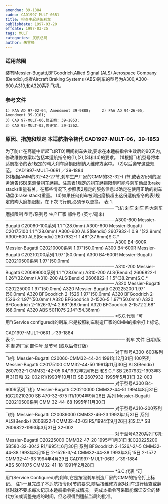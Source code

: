 ```yaml
---
amendno: 39-1884
cadno: CAD1997-MULT-06R1
title: 检查主起落架刹车
publishdate: 1997-03-20
effdate: 1997-03-25
tags: MULT
categories: 民航总局
author: 朱雪峰
---
```


### 适用范围 
装有Messier-Bugatti,BFGoodrich,Allied Signal (ALS) Aerospace Company (Bendix),或者Aircraft Braking Systems (ABS)刹车的型号为A300,A300-600,A310,和A320系列飞机。

<!--more-->
### 参考文件
    1) FAA AD 97-02-04, Amendment 39-9888;     2) FAA AD 94-26-05, Amendment 39-9101; 
    3) CAD 97-MULT-06,修正案: 39-1853;
    3) CAD 95-MULT-03,修正案: 39-1362。

### 原因、措施和规定 本适航指令替代 CAD1997-MULT-06，39-1853
为了防止在高能中断起飞(RTO)期间刹车失效,要求在本适航指令生效后的90天内,修改维修方案以包括本适航指令的(1),(2),(3)和(4)的要求。 
    (1)根据飞机型号将本适航指令的表1规定的昀大刹车磨损限制纳入维修方案中。 
    (2)以后遵守这些规范。 
  CAD1997-MULT-06R1   ／39-1884   
    (3)根据AMM的32-42-27节,刹车生产厂家的CMM的32-32-( )节,或表2所列的服务通告(SB)来测量刹车磨损。注意表1规定的刹车磨损限制可能与刹车动盘(brake stack)重量有关。在那些情况下,参照表2规定的服务信息以确定在使用正确的刹车动盘(brake stack)重量。 
    (4)如果任何刹车被测出磨损超出这份适航指令的表1规定的昀大磨损限制。在下次飞行前,必须予以更换。 表 1. ─────────────────────────────────── 
飞机 刹车 刹车 昀大刹车磨损限制 型号/系列号 生产厂家 部件号 (英寸/毫米) ─────────────────────────────────── A300-600 Messier-Bugatti C20060-100系列 1.1 "(28.0mm) A300-600 Messier-Bugatti C20175100 1.1 "(28.0mm) A300-600 ALS(Bendix) 2607932-1 0.9 "(22.9mm) A300-600 ALS(Bendix) 2607932-1 1.48"(37.6mm)S.C.* ─────────────────────────────────── A300 B4-600R Messier-Bugatti C20210000系列 1.97"(50.0mm) A300 B4-600R Messier-Bugatti C20210200系列 1.97"(50.0mm) A300 B4-600R Messier-Bugatti C20210500系列 1.97"(50.0mm) ─────────────────────────────────── A310-200 Messier-Bugatti C20089000系列 1.1 "(28.0mm) A310-200 ALS(Bendix) 2606822-1 1.26"(32.0mm) A310-200 ALS(Bendix) 2606822-1 1.5"(38.2mm)S.C.* ─────────────────────────────────── A320 Messier-Bugatti C20225000 1.97"(50.0mm) A320 Messier-Bugatti C20225200 1.97"(50.0mm) A320 BFGoodrich 2-1526 1.97"(50.0mm) A320 BFGoodrich 2-1526-2 1.97"(50.0mm) A320 BFGoodrich 2-1526-5 1.97"(50.0mm) A320 BFGoodrich 2-1526-3/-4 2.68"(68.0mm) A320 BFGoodrich 2-1572 2.68"(68.0mm) A320 ABS 5011075 2.14"(54.36mm) ─────────────────────────────────── 
*S.C.代表 
“可用”(Service configured)的刹车,它是按照刹车制造厂家的CMM的指令打上标记。 

  CAD1997-MULT-06R1   ／39-1884   
表 2. ─────────────────────────────────── 刹车 文件 日期/版本 
制造厂家 部件号 章节号 (或以后修订版) ─────────────────────────────────── 对于型号A300-600系列飞机: Messier-Bugatti C20060-CMM32-44-24 1991年12月31日 
100系列 Messier-Bugatti C20175100 CMM32-44-50 1991年11月30日 ALS(Bendix) 2607932-1 CMM32-42-05 R4/1992年2月15日 
和S.C.* 	SB 2607932-1993年3月31日和 32-002 R1/1993年10月1日 SB 2607932-1995年5月31日 32-003 
─────────────────────────────────── 对于型号A300 B4-600R系列飞机: Messier-Bugatti C20210000 CMM32-44-51 1994年8月31日 
和C20210200 	SB 470-32-675 R1/1994年9月26日 
系列 Messier-Bugatti C20210500系列 CMM 32-44-68 1995年11月30日 ─────────────────────────────────── 对于型号A310-200系列飞机: Messier-Bugatti C20089000 CMM32-46-23 1992年1月31日 
系列 ALS(Bendix) 2606822-1 CMM32-42-03 R5/1994年9月26日 和S.C.* SB 2606822-1993年3月31日 
32-002 ─────────────────────────────────── 对于型号A320系列飞机: Messier-Bugatti C20225000 CMM32-47-20 1995年1月31日 
和C20225200 SB580-32-3042 R1/1995年6月30日 系列 
BFGoodrich 	2-1526/-2/-5 CMM32-44-38 1993年3月15日 2-1526-3/-4 CMM32-44-38 1993年3月15日 2-1572 CMM32-41-63 1994年4月29日 
  CAD1997-MULT-06R1   ／39-1884   
ABS 5011075 CMM32-41-18 1991年2月28日 ─────────────────────────────────── 
*S.C.代表 “可用”(Service Configured)的刹车,它是按照刹车制造厂家的CMM的指令打上标记。     注1:一旦完成了本适航指令(b)节的要求,随后按维修方案对刹车进行检查或翻修时就不要求每次记录本适航指令完成情况。 
    完成本指令可采取能保证安全的替代方法或调整完成的时间，但必须得到适航当局的批准。
